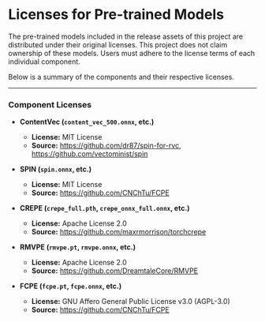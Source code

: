 # Licenses for Pre-trained Models

The pre-trained models included in the release assets of this project are distributed under their original licenses. This project does not claim ownership of these models. Users must adhere to the license terms of each individual component.

Below is a summary of the components and their respective licenses.

---

### Component Licenses

*   **ContentVec (`content_vec_500.onnx`, etc.)**
    *   **License:** MIT License
    *   **Source:** https://github.com/dr87/spin-for-rvc, https://github.com/vectominist/spin

*   **SPIN (`spin.onnx`, etc.)**
    *   **License:** MIT License
    *   **Source:** https://github.com/CNChTu/FCPE

*   **CREPE (`crepe_full.pth`, `crepe_onnx_full.onnx`, etc.)**
    *   **License:** Apache License 2.0
    *   **Source:** https://github.com/maxrmorrison/torchcrepe

*   **RMVPE (`rmvpe.pt`, `rmvpe.onnx`, etc.)**
    *   **License:** Apache License 2.0
    *   **Source:** https://github.com/DreamtaleCore/RMVPE

*   **FCPE (`fcpe.pt`, `fcpe.onnx`, etc.)**
    *   **License:** GNU Affero General Public License v3.0 (AGPL-3.0)
    *   **Source:** https://github.com/CNChTu/FCPE
